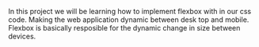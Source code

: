 In this project we will be learning how to implement flexbox with in our css code. Making the web application dynamic between desk top and mobile. Flexbox is basically resposible for the dynamic change in size between devices.